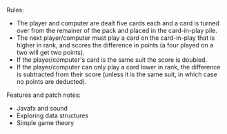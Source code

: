 Rules:
- The player and computer are dealt five cards each and a card is turned over from the remainer of the pack and placed in the card-in-play pile.
- The next player/computer must play a card on the card-in-play that is higher in rank, and scores the difference in points (a four played on a two will get two points).
- If the player/computer's card is the same suit the score is doubled.
- If the player/computer can only play a card lower in rank, the difference is subtracted from their score (unless it is the same suit, in which case no points are deducted).


Features and patch notes:
- Javafx and sound
- Exploring data structures
- Simple game theory
